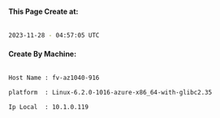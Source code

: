 
   
#### This Page Create at:

```bash

2023-11-28 - 04:57:05 UTC

```

#### Create By Machine:

```bash

Host Name : fv-az1040-916

platform  : Linux-6.2.0-1016-azure-x86_64-with-glibc2.35

Ip Local  : 10.1.0.119

```

